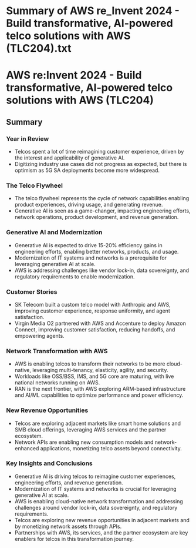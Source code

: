 # Summary of AWS re_Invent 2024 - Build transformative, AI-powered telco solutions with AWS (TLC204).txt

# AWS re:Invent 2024 - Build transformative, AI-powered telco solutions with AWS (TLC204)

## Summary

### Year in Review
- Telcos spent a lot of time reimagining customer experience, driven by the interest and applicability of generative AI.
- Digitizing industry use cases did not progress as expected, but there is optimism as 5G SA deployments become more widespread.

### The Telco Flywheel
- The telco flywheel represents the cycle of network capabilities enabling product experiences, driving usage, and generating revenue.
- Generative AI is seen as a game-changer, impacting engineering efforts, network operations, product development, and revenue generation.

### Generative AI and Modernization
- Generative AI is expected to drive 15-20% efficiency gains in engineering efforts, enabling better networks, products, and usage.
- Modernization of IT systems and networks is a prerequisite for leveraging generative AI at scale.
- AWS is addressing challenges like vendor lock-in, data sovereignty, and regulatory requirements to enable modernization.

### Customer Stories
- SK Telecom built a custom telco model with Anthropic and AWS, improving customer experience, response uniformity, and agent satisfaction.
- Virgin Media O2 partnered with AWS and Accenture to deploy Amazon Connect, improving customer satisfaction, reducing handoffs, and empowering agents.

### Network Transformation with AWS
- AWS is enabling telcos to transform their networks to be more cloud-native, leveraging multi-tenancy, elasticity, agility, and security.
- Workloads like OSS/BSS, IMS, and 5G core are maturing, with live national networks running on AWS.
- RAN is the next frontier, with AWS exploring ARM-based infrastructure and AI/ML capabilities to optimize performance and power efficiency.

### New Revenue Opportunities
- Telcos are exploring adjacent markets like smart home solutions and SMB cloud offerings, leveraging AWS services and the partner ecosystem.
- Network APIs are enabling new consumption models and network-enhanced applications, monetizing telco assets beyond connectivity.

### Key Insights and Conclusions
- Generative AI is driving telcos to reimagine customer experiences, engineering efforts, and revenue generation.
- Modernization of IT systems and networks is crucial for leveraging generative AI at scale.
- AWS is enabling cloud-native network transformation and addressing challenges around vendor lock-in, data sovereignty, and regulatory requirements.
- Telcos are exploring new revenue opportunities in adjacent markets and by monetizing network assets through APIs.
- Partnerships with AWS, its services, and the partner ecosystem are key enablers for telcos in this transformation journey.
